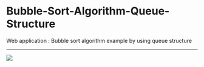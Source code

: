 # Bubble-Sort-Algorithm-Queue-Structure
Web application : Bubble sort algorithm example by using queue structure


-----------------------------------------

![](https://github.com/zeynelOzkale/Bubble-Sort-Algorithm-Queue-Structure/blob/master/img/alg3.gif)

